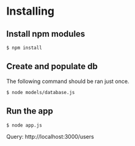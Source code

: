 # Installing 
## Install npm modules
```
$ npm install
```
## Create and populate db
The following command should be ran just once.
```
$ node models/database.js 
```
## Run the app
```
$ node app.js
```
Query: http://localhost:3000/users
